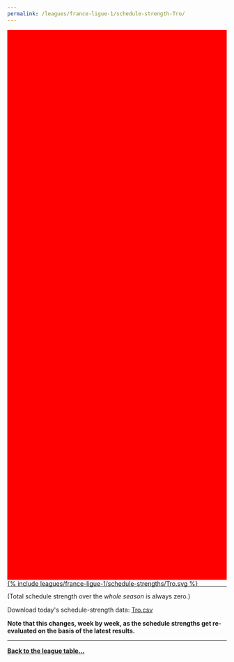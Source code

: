```yaml
---
permalink: /leagues/france-ligue-1/schedule-strength-Tro/
---
```


<style>
.svg-wrap {
    background-color:red;
    height:0;
    padding-top:250%; /* 350px/550px */
    position: relative;
}

svg {
    background-color: white;
    height: 100%;
    display:block;
    width: 100%;
    position: absolute;
    top:0;
    left:0;
}
</style>


<div class="svg-wrap">
{% include leagues/france-ligue-1/schedule-strengths/Tro.svg %}
</div>

-----

(Total schedule strength over the *whole season* is always zero.)


Download today's schedule-strength data: [Tro.csv](/assets/leagues/france-ligue-1/2021/schedule-strengths/Tro.csv)

**Note that this changes, week by week, as the schedule strengths get re-evaluated on the
basis of the latest results.**

-----

[**Back to the league table...**](/leagues/france-ligue-1)


